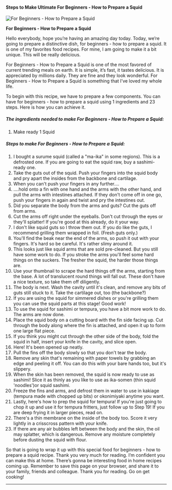             

#### Steps to Make Ultimate For Beginners - How to Prepare a Squid

![For Beginners - How to Prepare a Squid](https://img-global.cpcdn.com/recipes/4589981287841792/751x532cq70/for-beginners-how-to-prepare-a-squid-recipe-main-photo.jpg)

**For Beginners - How to Prepare a Squid**

Hello everybody, hope you’re having an amazing day today. Today, we’re going to prepare a distinctive dish, for beginners - how to prepare a squid. It is one of my favorites food recipes. For mine, I am going to make it a bit unique. This will be really delicious.

For Beginners - How to Prepare a Squid is one of the most favored of current trending meals on earth. It is simple, it’s fast, it tastes delicious. It is appreciated by millions daily. They are fine and they look wonderful. For Beginners - How to Prepare a Squid is something that I’ve loved my whole life.

To begin with this recipe, we have to prepare a few components. You can have for beginners - how to prepare a squid using 1 ingredients and 23 steps. Here is how you can achieve it.

##### The ingredients needed to make For Beginners - How to Prepare a Squid:

1.  Make ready 1 Squid

##### Steps to make For Beginners - How to Prepare a Squid:

1.  I bought a surume squid (called a "ma-ika" in some regions). This is a defrosted one. If you are going to eat the squid raw, buy a sashimi-ready one.
2.  Take the guts out of the squid. Push your fingers into the squid body and pry apart the insides from the backbone and cartilage.
3.  When you can't push your fingers in any further….
4.  ….hold onto a fin with one hand and the arms with the other hand, and pull the arms with intestines attached. If they don't come off in one go, push your fingers in again and twist and pry the intestines out.
5.  Did you separate the body from the arms and guts? Cut the guts off from arms.
6.  Cut the arms off right under the eyeballs. Don't cut through the eyes or they'll splatter! If you're good at this already, do it your way.
7.  I don't like squid guts so I throw them out. If you do like the guts, I recommend grilling them wrapped in foil. (Fresh guts only.)
8.  You'll find the beak near the end of the arms, so push it out with your fingers. It's hard so be careful. It's rather slimy around it.
9.  This looks just like squid arms that are sold pre-cleaned. But you still have some work to do. If you stroke the arms you'll feel some hard things on the suckers. The fresher the squid, the harder those things are.
10.  Use your thumbnail to scrape the hard things off the arms, starting from the base. A lot of translucent round things will fall out. These don't have a nice texture, so take them off diligently.
11.  The body is next. Wash the cavity until it's clean, and remove any bits of guts still stuck to it. Take the cartilage out, too (the backbone?)
12.  If you are using the squid for simmered dishes or you're grilling them you can use the squid parts at this stage! Good work!
13.  To use the squid for sashimi or tempura, you have a bit more work to do. The arms are now done.
14.  Place the squid body on a cutting board with the fin side facing up. Cut through the body along where the fin is attached, and open it up to form one large flat piece.
15.  If you think you might cut through the other side of the body, fold the squid in half, insert your knife in the cavity, and slice open.
16.  Here! It's been opened up neatly.
17.  Pull the fins off the body slowly so that you don't tear the body.
18.  Remove any skin that's remaining with paper towels by grabbing an edge and peeling it off. You can do this with your bare hands too, but it's slippery.
19.  When the skin has been removed, the squid is now ready to use as sashimi! Slice it as thinly as you like to use as ika-somen (thin squid 'noodles')or squid sashimi.
20.  Freeze the fins and arms, and defrost them in water to use in kakiage (tempura made with chopped up bits) or okonimiyaki anytime you want.
21.  Lastly, here's how to prep the squid for tempura! If you're just going to chop it up and use it for tempura fritters, just follow up to Step 19! If you are deep frying it in larger pieces, read on.
22.  There's a thin membrane on the inside of the body too. Score it very lightly in a crisscross pattern with your knife.
23.  If there are any air bubbles left between the body and the skin, the oil may splatter, which is dangerous. Remove any moisture completely before dusting the squid with flour.

So that is going to wrap it up with this special food for beginners - how to prepare a squid recipe. Thank you very much for reading. I’m confident you can make this at home. There’s gonna be interesting food in home recipes coming up. Remember to save this page on your browser, and share it to your family, friends and colleague. Thank you for reading. Go on get cooking!

* * *